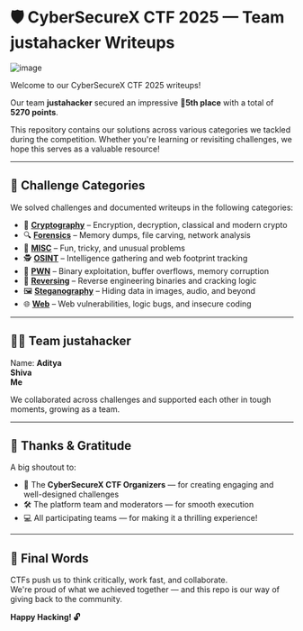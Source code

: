 # 🛡️ CyberSecureX CTF 2025 — Team justahacker Writeups

![image](https://github.com/user-attachments/assets/702c969d-908d-4119-b213-a790673a574b)


Welcome to our CyberSecureX CTF 2025 writeups!

Our team **justahacker** secured an impressive **🏅5th place** with a total of **5270 points**.

This repository contains our solutions across various categories we tackled during the competition. Whether you're learning or revisiting challenges, we hope this serves as a valuable resource!

---

## 🧠 Challenge Categories

We solved challenges and documented writeups in the following categories:

- 🔐 **[Cryptography](./Cryptography)** – Encryption, decryption, classical and modern crypto
- 🔍 **[Forensics](./Forensics)** – Memory dumps, file carving, network analysis
- 🧩 **[MISC](./MISC)** – Fun, tricky, and unusual problems
- 🕵️ **[OSINT](./OSINT)** – Intelligence gathering and web footprint tracking
- 🧨 **[PWN](./PWN)** – Binary exploitation, buffer overflows, memory corruption
- 🔁 **[Reversing](./Reversing)** – Reverse engineering binaries and cracking logic
- 🖼️ **[Steganography](./Steganography)** – Hiding data in images, audio, and beyond
- 🌐 **[Web](./Web)** – Web vulnerabilities, logic bugs, and insecure coding

---

## 🧑‍💻 Team justahacker

 Name: 
 **Aditya**      
 **Shiva**       
 **Me**
 
We collaborated across challenges and supported each other in tough moments, growing as a team.

---

## 🙏 Thanks & Gratitude

A big shoutout to:

- 🎯 The **CyberSecureX CTF Organizers** — for creating engaging and well-designed challenges
- 🛠️ The platform team and moderators — for smooth execution
- 💻 All participating teams — for making it a thrilling experience!

---

## 💬 Final Words

CTFs push us to think critically, work fast, and collaborate.  
We're proud of what we achieved together — and this repo is our way of giving back to the community.

**Happy Hacking! 🔓**



